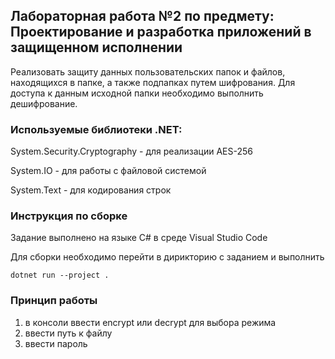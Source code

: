 ## Лабораторная работа №2 по предмету: Проектирование и разработка приложений в защищенном исполнении
Реализовать защиту данных пользовательских папок и файлов, находящихся в папке, а также подпапках путем шифрования. Для доступа к данным исходной папки необходимо выполнить дешифрование.

### Используемые библиотеки .NET:
System.Security.Cryptography - для реализации AES-256

System.IO - для работы с файловой системой

System.Text - для кодирования строк

### Инструкция по сборке

Задание выполнено на языке C# в среде Visual Studio Code

Для сборки необходимо перейти в дирикторию с заданием и выполнить
```
dotnet run --project .
```

### Принцип работы
1) в консоли ввести encrypt или decrypt для выбора режима
2) ввести путь к файлу
3) ввести пароль
